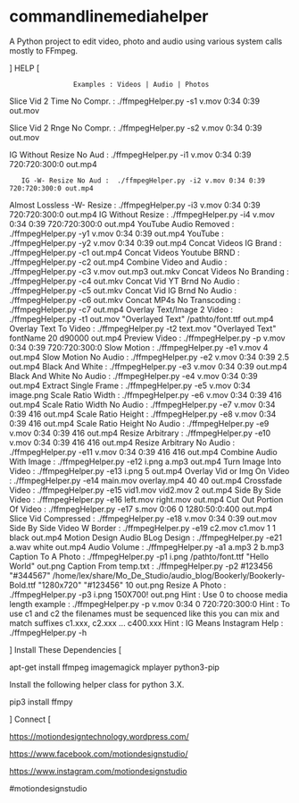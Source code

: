 # commandlinemediahelper
A Python project to edit video, photo and audio using various system calls mostly to FFmpeg.

] HELP [

                    Examples : Videos | Audio | Photos

 Slice Vid 2 Time No Compr. :  ./ffmpegHelper.py -s1 v.mov 0:34 0:39 out.mov
 
 Slice Vid 2 Rnge No Compr. :  ./ffmpegHelper.py -s2 v.mov 0:34 0:39 out.mov
 
   IG Without Resize No Aud :  ./ffmpegHelper.py -i1 v.mov 0:34 0:39 720:720:300:0 out.mp4
   
       IG -W- Resize No Aud :  ./ffmpegHelper.py -i2 v.mov 0:34 0:39 720:720:300:0 out.mp4
 Almost Lossless -W- Resize :  ./ffmpegHelper.py -i3 v.mov 0:34 0:39 720:720:300:0 out.mp4
          IG Without Resize :  ./ffmpegHelper.py -i4 v.mov 0:34 0:39 720:720:300:0 out.mp4
      YouTube Audio Removed :  ./ffmpegHelper.py -y1 v.mov 0:34 0:39 out.mp4
                    YouTube :  ./ffmpegHelper.py -y2 v.mov 0:34 0:39 out.mp4
     Concat Videos IG Brand :  ./ffmpegHelper.py -c1 out.mp4
 Concat Videos Youtube BRND :  ./ffmpegHelper.py -c2 out.mp4
    Combine Video and Audio :  ./ffmpegHelper.py -c3 v.mov out.mp3 out.mkv
  Concat Videos No Branding :  ./ffmpegHelper.py -c4 out.mkv
Concat Vid YT Brnd No Audio :  ./ffmpegHelper.py -c5 out.mkv
Concat Vid IG Brnd No Audio :  ./ffmpegHelper.py -c6 out.mkv
 Concat MP4s No Transcoding :  ./ffmpegHelper.py -c7 out.mp4
 Overlay Text/Image 2 Video :  ./ffmpegHelper.py -t1 out.mov "Overlayed Text" /pathto/font.ttf out.mp4
      Overlay Text To Video :  ./ffmpegHelper.py -t2 text.mov "Overlayed Text" fontName 20 d90000 out.mp4
              Preview Video :  ./ffmpegHelper.py -p v.mov 0:34 0:39 720:720:300:0
                Slow Motion :  ./ffmpegHelper.py -e1 v.mov 4 out.mp4
       Slow Motion No Audio :  ./ffmpegHelper.py -e2 v.mov 0:34 0:39 2.5 out.mp4
            Black And White :  ./ffmpegHelper.py -e3 v.mov 0:34 0:39 out.mp4
   Black And White No Audio :  ./ffmpegHelper.py -e4 v.mov 0:34 0:39 out.mp4
       Extract Single Frame :  ./ffmpegHelper.py -e5 v.mov 0:34 image.png
          Scale Ratio Width :  ./ffmpegHelper.py -e6 v.mov 0:34 0:39 416 out.mp4
 Scale Ratio Width No Audio :  ./ffmpegHelper.py -e7 v.mov 0:34 0:39 416 out.mp4
         Scale Ratio Height :  ./ffmpegHelper.py -e8 v.mov 0:34 0:39 416 out.mp4
Scale Ratio Height No Audio :  ./ffmpegHelper.py -e9 v.mov 0:34 0:39 416 out.mp4
           Resize Arbitrary :  ./ffmpegHelper.py -e10 v.mov 0:34 0:39 416 416 out.mp4
  Resize Arbitrary No Audio :  ./ffmpegHelper.py -e11 v.mov 0:34 0:39 416 416 out.mp4
   Combine Audio With Image :  ./ffmpegHelper.py -e12 i.png a.mp3 out.mp4
      Turn Image Into Video :  ./ffmpegHelper.py -e13 i.png 5 out.mp4
Overlay Vid or Img On Video :  ./ffmpegHelper.py -e14 main.mov overlay.mp4 40 40 out.mp4
            Crossfade Video :  ./ffmpegHelper.py -e15 vid1.mov vid2.mov 2 out.mp4
         Side By Side Video :  ./ffmpegHelper.py -e16 left.mov right.mov out.mp4
   Cut Out Portion Of Video :  ./ffmpegHelper.py -e17 s.mov 0:06 0 1280:50:0:400 out.mp4
       Slice Vid Compressed :  ./ffmpegHelper.py -e18 v.mov 0:34 0:39 out.mov
Side By Side Video W Border :  ./ffmpegHelper.py -e19 c2.mov c1.mov 1 1 black out.mp4
Motion Design Audio BLog Design :  ./ffmpegHelper.py -e21 a.wav white out.mp4
               Audio Volume :  ./ffmpegHelper.py -a1 a.mp3 2 b.mp3
         Caption To A Photo :  ./ffmpegHelper.py -p1 i.png /pathto/font.ttf "Hello World" out.png
      Caption From temp.txt :  ./ffmpegHelper.py -p2 #123456 "#344567" /home/lex/share/Mo_De_Studio/audio_blog/Bookerly/Bookerly-Bold.ttf "1280x720" "#123456" 10 out.png
             Resize A Photo :  ./ffmpegHelper.py -p3 i.png 150X700! out.png
                       Hint :  Use 0 to choose media length example : ./ffmpegHelper.py -p v.mov 0:34 0 720:720:300:0
                       Hint :  To use c1 and c2 the filenames must be sequenced like this you can mix and match suffixes c1.xxx, c2.xxx ... c400.xxx 
                       Hint :  IG Means Instagram
                       Help :  ./ffmpegHelper.py -h

] Install These Dependencies [

apt-get install ffmpeg imagemagick mplayer python3-pip

Install the following helper class for python 3.X.

pip3 install ffmpy

] Connect [

https://motiondesigntechnology.wordpress.com/

https://www.facebook.com/motiondesignstudio/

https://www.instagram.com/motiondesignstudio

#motiondesignstudio
 
